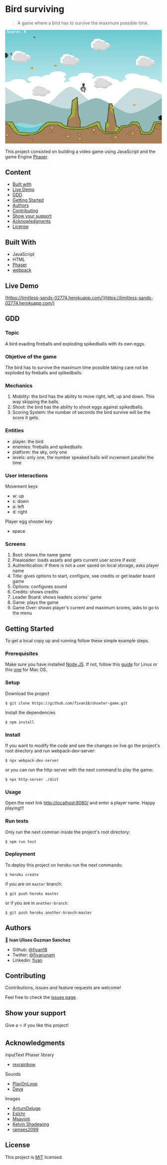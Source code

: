 # Bird surviving

> A game where a bird has to survive the maximum possible time.

<p align="center">
    <img src="image.png">
</p>

This project consisted on building a video game using JavaScript and the game Engine [Phaser](https://phaser.io/).

## Content

- [Built with](#built-with)
- [Live Demo](#live-demo)
- [GDD](#gdd)
- [Getting Started](#getting-started)
- [Authors](#authors)
- [Contributing](#contributing)
- [Show your support](#show-your-support)
- [Acknowledgments](#acknowledgments)
- [License](#license)

## Built With

- JavaScript
- HTML
- [Phaser](https://phaser.io/)
- [webpack](https://webpack.js.org/)

## Live Demo

[https://limitless-sands-02774.herokuapp.com/](https://limitless-sands-02774.herokuapp.com/)

## GDD

### Topic

A bird evading fireballs and exploding spikedballs with its own eggs.

### Objetive of the game

The bird has to survive the maximum time possible taking care not be exploded by fireballs and spikedballs.

### Mechanics
1. Mobility: the bird has the ability to move right, left, up and down. This way skipping the balls.
2. Shoot: the bird has the ability to shoot eggs against spikedballs.
3. Scoring System: the number of seconds the bird survive will be the score it gets.

### Entities
- player: the bird
- enemies: fireballs and spikedballs
- platform: the sky, only one
- levels: only one, the number speaked balls will increment parallel the time

### User interactions
Movement keys
- w: up
- s: down
- a: left
- d: right

Player egg shooter key
- space

### Screens
1. Boot: shows the name game
2. Prealoader: loads assets and gets current user score if exist
3. Authentication: if there is not a user saved on local storage, asks player name
4. Title: gives options to start, configure, see credits or get leader board game
5. Options: configures sound
6. Credits: shows credits
7. Leader Board: shows leaders scores' game
8. Game: plays the game
9. Game Over: shows player's current and maximum scores, asks to go to the menu


## Getting Started

To get a local copy up and running follow these simple example steps.

### Prerequisites

Make sure you have installed [Node JS](https://nodejs.org/en/). If not, follow this [guide](https://www.geeksforgeeks.org/installation-of-node-js-on-linux/) for Linux or this [one](https://treehouse.github.io/installation-guides/mac/node-mac.html) for Mac OS.

### Setup

Download the project

    $ git clone https://github.com/fivan18/shooter-game.git

Install the dependencies

    $ npm install

### Install

If you want to modify the code and see the changes on live go the project's root directory and run webpack-dev-server:

    $ npx webpack-dev-server

or you can run the http-server with the next command to play the game:

    $ npx http-server ./dist

### Usage

Open the next link [http://localhost:8080/](http://localhost:8080/) and enter a player name. Happy playing!!!

### Run tests

Only run the next comman inside the project's root directory:

    $ npm run test

### Deployment

To deploy this project on heroku run the next commands:

    $ heroku create

if you are on `master` branch:

    $ git push heroku master

or if you are in `another-branch`:

    $ git push heroku another-branch:master


## Authors

👤 **Ivan Ulises Guzman Sanchez**

- Github: [@fivan18](https://github.com/fivan18)
- Twitter: [@fivanunam](https://twitter.com/fivanunam)
- Linkedin: [fivan](https://www.linkedin.com/in/fivan)


## Contributing

Contributions, issues and feature requests are welcome!

Feel free to check the [issues page](https://github.com/fivan18/shooter-game/issues).

## Show your support

Give a ⭐️ if you like this project!

## Acknowledgments

inputText Phaser library
- [rexrainbow](https://rexrainbow.github.io/phaser3-rex-notes/)

Sounds
- [PlayOnLoop](https://opengameart.org/users/playonloop)
- [Deva](https://opengameart.org/users/deva)

Images
- [AntumDeluge](https://opengameart.org/users/antumdeluge)
- [Eslchr](https://opengameart.org/users/eslchr)
- [Msavioti](https://opengameart.org/users/msavioti)
- [Kelvin Shadewing](https://opengameart.org/users/kelvin-shadewing)
- [ramses2099](https://opengameart.org/users/ramses2099)


## License

This project is [MIT](LICENSE) licensed.
